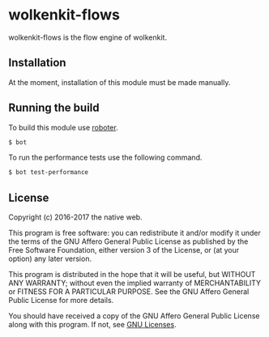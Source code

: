 # wolkenkit-flows

wolkenkit-flows is the flow engine of wolkenkit.

## Installation

At the moment, installation of this module must be made manually.

## Running the build

To build this module use [roboter](https://www.npmjs.com/package/roboter).

```bash
$ bot
```

To run the performance tests use the following command.

```bash
$ bot test-performance
```

## License

Copyright (c) 2016-2017 the native web.

This program is free software: you can redistribute it and/or modify it under the terms of the GNU Affero General Public License as published by the Free Software Foundation, either version 3 of the License, or (at your option) any later version.

This program is distributed in the hope that it will be useful, but WITHOUT ANY WARRANTY; without even the implied warranty of MERCHANTABILITY or FITNESS FOR A PARTICULAR PURPOSE. See the GNU Affero General Public License for more details.

You should have received a copy of the GNU Affero General Public License along with this program. If not, see [GNU Licenses](http://www.gnu.org/licenses/).
